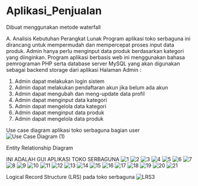 # Aplikasi_Penjualan
Dibuat menggunakan metode waterfall

A.	Analisis Kebutuhan Perangkat Lunak
 	Program aplikasi toko serbaguna ini dirancang untuk mempermudah dan mempercepat proses input data produk. Admin hanya perlu menginput data produk berdasarkan kategori yang diinginkan. Program aplikasi berbasis web ini menggunakan bahasa pemrograman PHP serta database server MySQL yang akan digunakan sebagai backend storage dari aplikasi
Halaman Admin :
1.	Admin dapat melakukan login sistem
2.	Admin dapat melakukan pendaftaran akun jika belum ada akun
3.	Admin dapat mengubah dan meng-update data profil
4.	Admin dapat menginput data kategori 
5.	Admin dapat mengelola data kategori
6.	Admin dapat menginput data produk 
7.	Admin dapat mengelola data produk

Use case diagram aplikasi toko serbaguna bagian user
![Use Case Diagram (1)](https://user-images.githubusercontent.com/91949180/136696559-c735bbad-9de3-48a1-9a01-6685366f1ed1.png)

Entity Relationship Diagram


INI ADALAH GUI APLIKASI TOKO SERBAGUNA
![1](https://user-images.githubusercontent.com/91949629/136697237-8beacd61-d0b8-4350-8be3-9e752a686f2b.png)
![2](https://user-images.githubusercontent.com/91949629/136697282-456111b4-3b1a-4106-aef7-25e0afa51bb8.png)
![3](https://user-images.githubusercontent.com/91949629/136697291-20a67775-d5f3-4c1e-8c41-59d7e0c07017.png)
![4](https://user-images.githubusercontent.com/91949629/136697323-fdf23906-763b-4300-946b-23f262a11d34.png)
![5](https://user-images.githubusercontent.com/91949629/136697332-6ad82e2d-29a8-4316-977a-f67e9bc31fdc.png)
![6](https://user-images.githubusercontent.com/91949629/136697337-6927b1ec-a491-4e35-9894-f9bbf09833bd.png)
![7](https://user-images.githubusercontent.com/91949629/136697347-485443c2-fa0f-41e0-bac3-780513976dfa.png)
![8](https://user-images.githubusercontent.com/91949629/136697361-7d629e7f-4859-48ec-904f-ae232e25217c.png)
![9](https://user-images.githubusercontent.com/91949629/136697391-077b6380-e81a-47f5-9128-c862cd1a1fb0.png)
![10](https://user-images.githubusercontent.com/91949629/136697405-9273cb3e-0adf-473c-b10d-74f151825f82.png)
![11](https://user-images.githubusercontent.com/91949629/136697414-e79540a9-7492-4db3-89ca-ec1982fa1aa6.png)
![12](https://user-images.githubusercontent.com/91949629/136697422-b1578aec-2848-479a-a5fd-f2a3fbb65577.png)
![13](https://user-images.githubusercontent.com/91949629/136697437-d6869f28-86f9-4667-8c19-637e3fece9cf.png)
![14](https://user-images.githubusercontent.com/91949629/136697452-f9041a14-e3d6-43bb-a4e0-04ae9e0b2013.png)
![15](https://user-images.githubusercontent.com/91949629/136698412-eec07614-3684-4f26-b16d-0aa2dd843ed8.png)
![16](https://user-images.githubusercontent.com/91949629/136698415-8b3bc12b-0431-492c-8ecd-60f1a25bc195.png)
![17](https://user-images.githubusercontent.com/91949629/136698429-62d47d15-56f4-4111-9d2d-a9bf648ea885.png)
![18](https://user-images.githubusercontent.com/91949629/136698440-48bb5cd7-9e70-4a88-a43f-f7a4331ac409.png)
![19](https://user-images.githubusercontent.com/91949629/136698447-e90f6c7a-a7d2-40f3-b7d3-36e977f7d13b.png)
![20](https://user-images.githubusercontent.com/91949629/136698456-56f6bb78-1808-4397-adbd-ead99cf57459.png)
![21](https://user-images.githubusercontent.com/91949629/136698465-81dff068-717a-4269-a04e-84fe84204c02.png)

Logical Record Structure (LRS) pada toko serbaguna
![LRS3](https://user-images.githubusercontent.com/91952850/136705601-fb200294-55fc-4465-ab4c-051b5c12becf.jpg)
